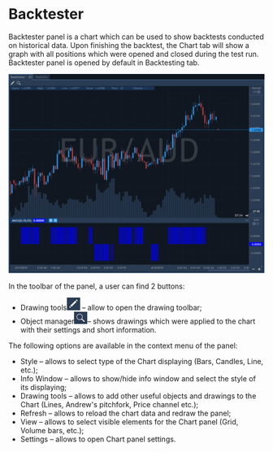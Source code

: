 # Backtester

Backtester panel is a chart which can be used to show backtests conducted on historical data. Upon finishing the backtest, the Chart tab will show a graph with all positions which were opened and closed during the test run. Backtester panel is opened by default in Backtesting tab.

![](../../.gitbook/assets/screenshot_1%20%289%29.png)


In the toolbar of the panel, a user can find 2 buttons: 

* Drawing tools![](../../.gitbook/assets/2%20%2813%29.png)
  – allow to open the drawing toolbar; 
* Object manager![](../../.gitbook/assets/3.png)– shows drawings which were applied to the chart with their settings and short information.

The following options are available in the context menu of the panel:

* Style – allows to select type of the Chart displaying \(Bars, Candles, Line, etc.\);
* Info Window – allows to show/hide info window and select the style of its displaying;
* Drawing tools – allows to add other useful objects and drawings to the Chart \(Lines, Andrew's pitchfork, Price channel etc.\);
* Refresh – allows to reload the chart data and redraw the panel;
* View – allows to select visible elements for the Chart panel \(Grid, Volume bars, etc.\);
* Settings – allows to open Chart panel settings.

